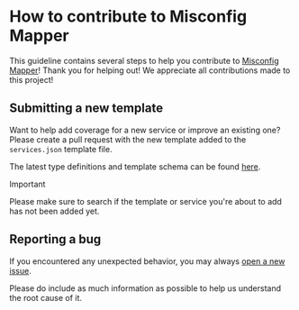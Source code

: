 # How to contribute to Misconfig Mapper

This guideline contains several steps to help you contribute to [Misconfig Mapper](https://github.com/intigriti/misconfig-mapper)! Thank you for helping out! We appreciate all contributions made to this project!

## Submitting a new template
Want to help add coverage for a new service or improve an existing one? Please create a pull request with the new template added to the `services.json` template file.

The latest type definitions and template schema can be found [here](https://github.com/intigriti/misconfig-mapper/assets/template-schema.json).

> [!IMPORTANT]
> Please make sure to search if the template or service you're about to add has not been added yet.

## Reporting a bug

If you encountered any unexpected behavior, you may always [open a new issue](https://github.com/intigriti/misconfig-mapper-docs/issues/new/choose).

Please do include as much information as possible to help us understand the root cause of it. 